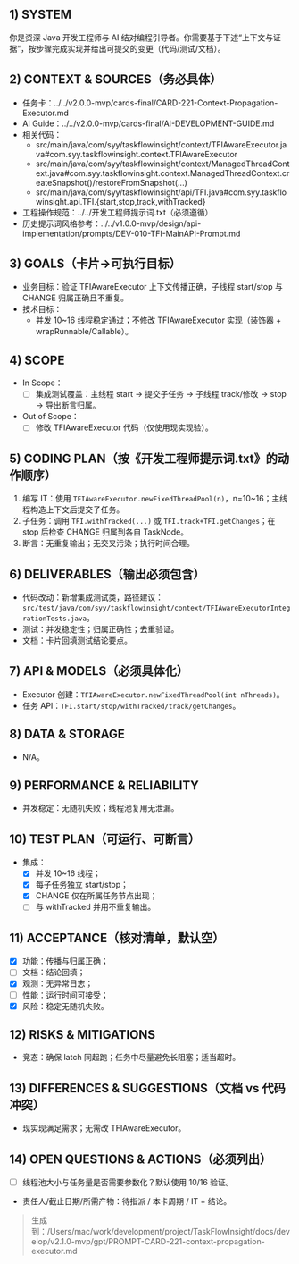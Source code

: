 ## 1) SYSTEM
你是资深 Java 开发工程师与 AI 结对编程引导者。你需要基于下述“上下文与证据”，按步骤完成实现并给出可提交的变更（代码/测试/文档）。

## 2) CONTEXT & SOURCES（务必具体）
- 任务卡：../../v2.0.0-mvp/cards-final/CARD-221-Context-Propagation-Executor.md
- AI Guide：../../v2.0.0-mvp/cards-final/AI-DEVELOPMENT-GUIDE.md
- 相关代码：
  - src/main/java/com/syy/taskflowinsight/context/TFIAwareExecutor.java#com.syy.taskflowinsight.context.TFIAwareExecutor
  - src/main/java/com/syy/taskflowinsight/context/ManagedThreadContext.java#com.syy.taskflowinsight.context.ManagedThreadContext.createSnapshot()/restoreFromSnapshot(...)
  - src/main/java/com/syy/taskflowinsight/api/TFI.java#com.syy.taskflowinsight.api.TFI.{start,stop,track,withTracked}
- 工程操作规范：../../开发工程师提示词.txt（必须遵循）
- 历史提示词风格参考：../../v1.0.0-mvp/design/api-implementation/prompts/DEV-010-TFI-MainAPI-Prompt.md

## 3) GOALS（卡片→可执行目标）
- 业务目标：验证 TFIAwareExecutor 上下文传播正确，子线程 start/stop 与 CHANGE 归属正确且不重复。
- 技术目标：
  - 并发 10~16 线程稳定通过；不修改 TFIAwareExecutor 实现（装饰器 + wrapRunnable/Callable）。

## 4) SCOPE
- In Scope：
  - [ ] 集成测试覆盖：主线程 start → 提交子任务 → 子线程 track/修改 → stop → 导出断言归属。
- Out of Scope：
  - [ ] 修改 TFIAwareExecutor 代码（仅使用现实现验）。

## 5) CODING PLAN（按《开发工程师提示词.txt》的动作顺序）
1. 编写 IT：使用 `TFIAwareExecutor.newFixedThreadPool(n)`，n=10~16；主线程构造上下文后提交子任务。
2. 子任务：调用 `TFI.withTracked(...)` 或 `TFI.track+TFI.getChanges`；在 stop 后检查 CHANGE 归属到各自 TaskNode。
3. 断言：无重复输出；无交叉污染；执行时间合理。

## 6) DELIVERABLES（输出必须包含）
- 代码改动：新增集成测试类，路径建议：`src/test/java/com/syy/taskflowinsight/context/TFIAwareExecutorIntegrationTests.java`。
- 测试：并发稳定性；归属正确性；去重验证。
- 文档：卡片回填测试结论要点。

## 7) API & MODELS（必须具体化）
- Executor 创建：`TFIAwareExecutor.newFixedThreadPool(int nThreads)`。
- 任务 API：`TFI.start/stop/withTracked/track/getChanges`。

## 8) DATA & STORAGE
- N/A。

## 9) PERFORMANCE & RELIABILITY
- 并发稳定：无随机失败；线程池复用无泄漏。

## 10) TEST PLAN（可运行、可断言）
- 集成：
  - [x] 并发 10~16 线程；
  - [x] 每子任务独立 start/stop；
  - [x] CHANGE 仅在所属任务节点出现；
  - [ ] 与 withTracked 并用不重复输出。

## 11) ACCEPTANCE（核对清单，默认空）
- [x] 功能：传播与归属正确；
- [ ] 文档：结论回填；
- [x] 观测：无异常日志；
- [ ] 性能：运行时间可接受；
- [x] 风险：稳定无随机失败。

## 12) RISKS & MITIGATIONS
- 竞态：确保 latch 同起跑；任务中尽量避免长阻塞；适当超时。

## 13) DIFFERENCES & SUGGESTIONS（文档 vs 代码冲突）
- 现实现满足需求；无需改 TFIAwareExecutor。

## 14) OPEN QUESTIONS & ACTIONS（必须列出）
- [ ] 线程池大小与任务量是否需要参数化？默认使用 10/16 验证。
- 责任人/截止日期/所需产物：待指派 / 本卡周期 / IT + 结论。

> 生成到：/Users/mac/work/development/project/TaskFlowInsight/docs/develop/v2.1.0-mvp/gpt/PROMPT-CARD-221-context-propagation-executor.md
